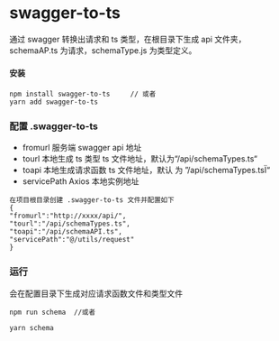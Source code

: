 # swagger-to-ts

通过 swagger 转换出请求和 ts 类型，在根目录下生成 api 文件夹，schemaAP.ts 为请求，schemaType.js 为类型定义。

#### 安装

```
npm install swagger-to-ts     // 或者
yarn add swagger-to-ts
```

### 配置 .swagger-to-ts

- fromurl 服务端 swagger api 地址
- tourl 本地生成 ts 类型 ts 文件地址，默认为“/api/schemaTypes.ts“
- toapi 本地生成请求函数 ts 文件地址，默认 为 ”/api/schemaTypes.tsÏ“
- servicePath Axios 本地实例地址

```Ï
在项目根目录创建 .swagger-to-ts 文件并配置如下
{
"fromurl":"http://xxxx/api/",
"tourl":"/api/schemaTypes.ts",
"toapi":"/api/schemaAPI.ts",
"servicePath":"@/utils/request"
}
```

### 运行

会在配置目录下生成对应请求函数文件和类型文件

```
npm run schema  //或者

yarn schema
```
